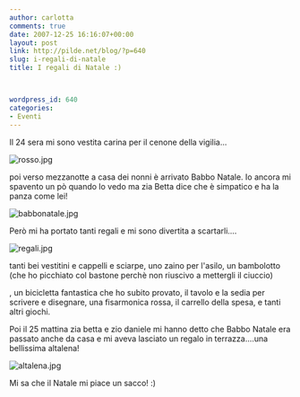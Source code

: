 ```yaml
---
author: carlotta
comments: true
date: 2007-12-25 16:16:07+00:00
layout: post
link: http://pilde.net/blog/?p=640
slug: i-regali-di-natale
title: I regali di Natale :)



wordpress_id: 640
categories:
- Eventi
---
```


Il 24 sera mi sono vestita carina per il cenone della vigilia...

![rosso.jpg](http://pilde.net/blog/wp-content/uploads/2007/12/rosso.jpg)




poi verso mezzanotte a casa dei nonni è arrivato Babbo Natale. Io ancora mi spavento un pò quando lo vedo ma zia Betta dice che è simpatico e ha la panza come lei!

![babbonatale.jpg](http://pilde.net/blog/wp-content/uploads/2007/12/babbonatale.jpg)




Però mi ha portato tanti regali e mi sono divertita a scartarli.... 

![regali.jpg](http://pilde.net/blog/wp-content/uploads/2007/12/regali.jpg)




tanti bei vestitini e cappelli e sciarpe, uno zaino per l'asilo, un bambolotto (che ho picchiato col bastone perchè non riuscivo a mettergli il ciuccio)


, un bicicletta fantastica che ho subito provato, il tavolo e la sedia per scrivere e disegnare, una fisarmonica rossa, il carrello della spesa, e tanti altri giochi.

Poi il 25 mattina zia betta e zio daniele mi hanno detto che Babbo Natale era passato anche da casa e mi aveva lasciato un regalo in terrazza....una bellissima altalena!

![altalena.jpg](http://pilde.net/blog/wp-content/uploads/2007/12/altalena.jpg)




Mi sa che il Natale mi piace un sacco! :)


 
